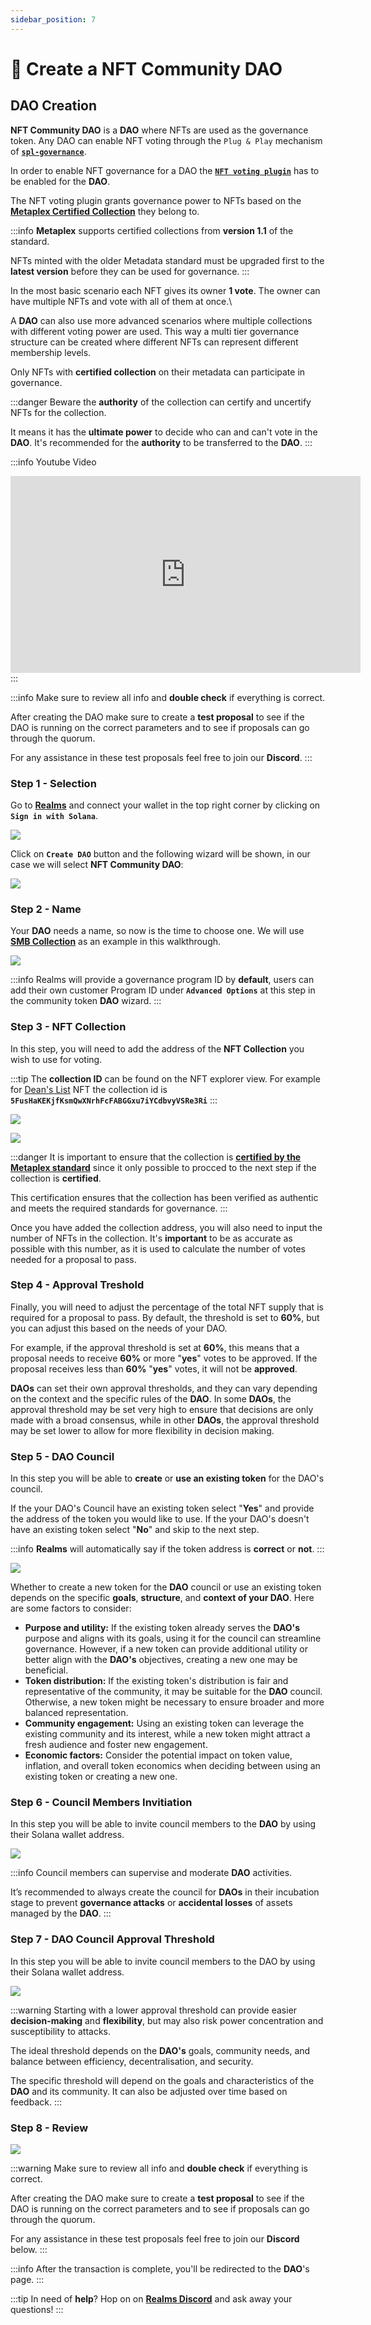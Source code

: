 ```yaml
---
sidebar_position: 7
---
```


# 🔲 Create a NFT Community DAO

## DAO Creation

**NFT Community DAO** is a **DAO** where NFTs are used as the governance token. Any DAO can enable NFT voting through the `Plug & Play` mechanism of [**`spl-governance`**](https://github.com/solana-labs/solana-program-library/blob/master/governance/README.md).

In order to enable NFT governance for a DAO the [**`NFT voting plugin`**](https://github.com/solana-labs/governance-program-library) has to be enabled for the **DAO**.

The NFT voting plugin grants governance power to NFTs based on the [**Metaplex Certified Collection**](https://www.metaplex.com/posts/certified-collections) they belong to.&#x20;

:::info
**Metaplex** supports certified collections from **version 1.1** of the standard.

NFTs minted with the older Metadata standard must be upgraded first to the **latest version** before they can be used for governance.
:::

In the most basic scenario each NFT gives its owner **1 vote**. The owner can have multiple NFTs and vote with all of them at once.\

A **DAO** can also use more advanced scenarios where multiple collections with different voting power are used. This way a multi tier governance structure can be created where different NFTs can represent different membership levels.

Only NFTs with **certified collection** on their metadata can participate in governance.

:::danger
Beware the **authority** of the collection can certify and uncertify NFTs for the collection.

It means it has the **ultimate power** to decide who can and can't vote in the **DAO**. It's recommended for the **authority** to be transferred to the **DAO**.
:::

:::info Youtube Video
<iframe width="560" height="315" src="https://www.youtube.com/embed/sLQMMWsrXWM?si=bBiH3EhQXZ8J74ap" title="YouTube video player" frameborder="0" allow="accelerometer; autoplay; clipboard-write; encrypted-media; gyroscope; picture-in-picture; web-share" allowfullscreen></iframe>
:::

:::info
Make sure to review all info and **double check** if everything is correct.

After creating the DAO make sure to create a **test proposal** to see if the DAO is running on the correct parameters and to see if proposals can go through the quorum.

For any assistance in these test proposals feel free to join our **Discord**.
:::

### Step 1 - Selection

Go to [**Realms**](https://app.realms.today/realms) and connect your wallet in the top right corner by clicking on **`Sign in with Solana`**.

![](https://paragraph.xyz/_next/image?url=https%3A%2F%2Fstorage.googleapis.com%2Fpapyrus_images%2Fec38b3e9dcca7e83e29bdb3a12570155.png&#x26;w=1080&#x26;q=75)

Click on **`Create DAO`** button and the following wizard will be shown, in our case we will select **NFT Community DAO**:

![](https://paragraph.xyz/_next/image?url=https%3A%2F%2Fstorage.googleapis.com%2Fpapyrus_images%2F39107618c738116b8b2d0713a6637cb7.png&#x26;w=1080&#x26;q=75)

### Step 2 - Name

Your **DAO** needs a name, so now is the time to choose one. We will use [**SMB Collection**](https://opensea.io/collection/solana-monkey-business) as an example in this walkthrough.

![](https://paragraph.xyz/_next/image?url=https%3A%2F%2Fstorage.googleapis.com%2Fpapyrus_images%2F872f88c484d981be8084897b2a99df2e.png&#x26;w=1080&#x26;q=75)

:::info
Realms will provide a governance program ID by **default**, users can add their own customer Program ID under **`Advanced Options`** at this step in the community token **DAO** wizard.
:::

### Step 3 - NFT Collection

In this step, you will need to add the address of the **NFT Collection** you wish to use for voting.

:::tip
The **collection ID** can be found on the NFT explorer view. For example for [Dean's List](https://explorer.solana.com/address/B5DeZ7s9FLmSMMftwFNtbSWKACW7EjHDh4caYV3oFKks) NFT the collection id is **`5FusHaKEKjfKsmQwXNrhFcFABGGxu7iYCdbvyVSRe3Ri`**
:::

![](https://1350030557-files.gitbook.io/~/files/v0/b/gitbook-x-prod.appspot.com/o/spaces%2FuD41l732PFwZVguNUpT3%2Fuploads%2FLrfTtjrHZVVZGamHHoBT%2FScreenshot_886.png?alt=media&token=92b501f6-48b6-4eab-8468-512dd73c0c93)

![](https://paragraph.xyz/_next/image?url=https%3A%2F%2Fstorage.googleapis.com%2Fpapyrus_images%2F8b0e989bee931a4e6d6925c09d99dba2.png&#x26;w=1080&#x26;q=75)

:::danger
It is important to ensure that the collection is [**certified by the Metaplex standard**](https://docs.metaplex.com/programs/token-metadata/certified-collections) since it only possible to procced to the next step if the collection is **certified**.

This certification ensures that the collection has been verified as authentic and meets the required standards for governance.
:::

Once you have added the collection address, you will also need to input the number of NFTs in the collection. It's **important** to be as accurate as possible with this number, as it is used to calculate the number of votes needed for a proposal to pass.

### Step 4 - Approval Treshold

Finally, you will need to adjust the percentage of the total NFT supply that is required for a proposal to pass. By default, the threshold is set to **60%**, but you can adjust this based on the needs of your DAO.

For example, if the approval threshold is set at **60%**, this means that a proposal needs to receive **60%** or more "**yes**" votes to be approved. If the proposal receives less than **60%** "**yes**" votes, it will not be **approved**.

**DAOs** can set their own approval thresholds, and they can vary depending on the context and the specific rules of the **DAO**. In some **DAOs**, the approval threshold may be set very high to ensure that decisions are only made with a broad consensus, while in other **DAOs**, the approval threshold may be set lower to allow for more flexibility in decision making.

### Step 5 - DAO Council

In this step you will be able to **create** or **use an existing token** for the DAO's council.

If the your DAO's Council have an existing token select "**Yes**" and provide the address of the token you would like to use. If the your DAO's doesn't have an existing token select "**No**" and skip to the next step.

:::info
**Realms** will automatically say if the token address is **correct** or **not**.
:::

![](https://paragraph.xyz/_next/image?url=https%3A%2F%2Fstorage.googleapis.com%2Fpapyrus_images%2Ffe5f70e0cbf03273d501f4787c0e8f0c.png&#x26;w=1080&#x26;q=75)

Whether to create a new token for the **DAO** council or use an existing token depends on the specific **goals**, **structure**, and **context of your DAO**. Here are some factors to consider:

* **Purpose and utility:** If the existing token already serves the **DAO's** purpose and aligns with its goals, using it for the council can streamline governance. However, if a new token can provide additional utility or better align with the **DAO's** objectives, creating a new one may be beneficial.
* **Token distribution:** If the existing token's distribution is fair and representative of the community, it may be suitable for the **DAO** council. Otherwise, a new token might be necessary to ensure broader and more balanced representation.
* **Community engagement:** Using an existing token can leverage the existing community and its interest, while a new token might attract a fresh audience and foster new engagement.
* **Economic factors:** Consider the potential impact on token value, inflation, and overall token economics when deciding between using an existing token or creating a new one.

### Step 6 - Council Members Invitiation

In this step you will be able to invite council members to the **DAO** by using their Solana wallet address.

![](https://paragraph.xyz/_next/image?url=https%3A%2F%2Fstorage.googleapis.com%2Fpapyrus_images%2Fae8e73ccfaed2ab122aa38a4eaec5112.png&#x26;w=1080&#x26;q=75)

:::info
Council members can supervise and moderate **DAO** activities.

It’s recommended to always create the council for **DAOs** in their incubation stage to prevent **governance attacks** or **accidental losses** of assets managed by the **DAO**.
:::

### Step 7 - DAO Council Approval Threshold

In this step you will be able to invite council members to the DAO by using their Solana wallet address.

![](https://paragraph.xyz/_next/image?url=https%3A%2F%2Fstorage.googleapis.com%2Fpapyrus_images%2F0ac87898ffc296499bd137a654e194b1.png&#x26;w=1080&#x26;q=75)

:::warning
Starting with a lower approval threshold can provide easier **decision-making** and **flexibility**, but may also risk power concentration and susceptibility to attacks.

The ideal threshold depends on the **DAO's** goals, community needs, and balance between efficiency, decentralisation, and security.

The specific threshold will depend on the goals and characteristics of the **DAO** and its community. It can also be adjusted over time based on feedback.
:::

### Step 8 - Review

![](https://paragraph.xyz/_next/image?url=https%3A%2F%2Fstorage.googleapis.com%2Fpapyrus_images%2F82fd33131196d843ef768623810d0f37.png&#x26;w=1080&#x26;q=75)

:::warning
Make sure to review all info and **double check** if everything is correct.

After creating the DAO make sure to create a **test proposal** to see if the DAO is running on the correct parameters and to see if proposals can go through the quorum.

For any assistance in these test proposals feel free to join our **Discord** below.
:::

:::info
After the transaction is complete, you'll be redirected to the **DAO**'s page.
:::

:::tip
In need of **help**? Hop on on [**Realms Discord**](https://discord.com/invite/VsPbrK2hJk) and ask away your questions!
:::